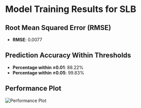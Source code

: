 # Model Training Results for SLB

## Root Mean Squared Error (RMSE)
- **RMSE**: 0.0077

## Prediction Accuracy Within Thresholds
- **Percentage within ±0.01**: 88.22%
- **Percentage within ±0.05**: 99.83%

## Performance Plot
![Performance Plot](../imgs/SLB.png)
